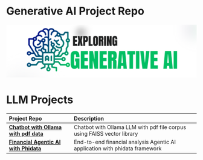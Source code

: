# Generative AI Project Repo

<img src='https://raw.githubusercontent.com/wongannnee/GenAI/main/99_readme/github_genai_img.png'/>

# LLM Projects
|  Project Repo | Description |
|:---|:---|
| [**Chatbot with Ollama with pdf data**](https://github.com/wongannnee/GenAI/blob/main/1_chatbot_llama_faiss/chatbot_llama_faiss.ipynb.ipynb) | Chatbot with Ollama LLM with pdf file corpus using FAISS vector library |
| [**Financial Agentic AI with Phidata**](https://github.com/wongannnee/GenAI/blob/main/2_financial_agentic_ai_phidata/financial_agentic_ai.ipynb) | End-to-end financial analysis Agentic AI application with phidata framework |
